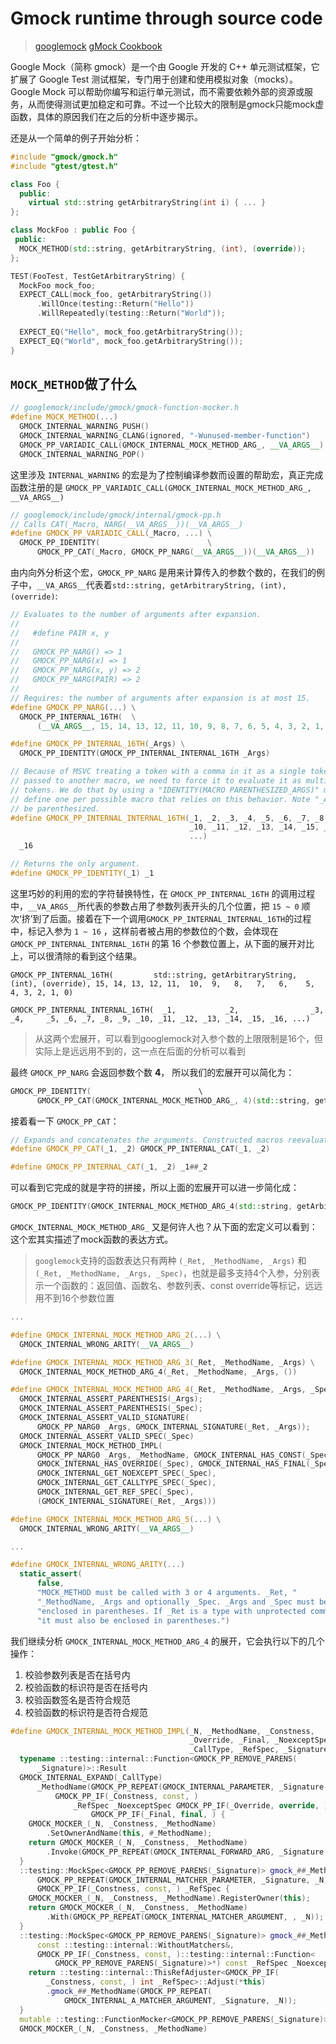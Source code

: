 # Gmock runtime through source code

> [googlemock](https://github.com/google/googletest/tree/main/googlemock)
> [gMock Cookbook](https://google.github.io/googletest/gmock_cook_book.html)

Google Mock（简称 gmock）是一个由 Google 开发的 C++ 单元测试框架，它扩展了 Google Test 测试框架，专门用于创建和使用模拟对象（mocks）。Google Mock 可以帮助你编写和运行单元测试，而不需要依赖外部的资源或服务，从而使得测试更加稳定和可靠。不过一个比较大的限制是gmock只能mock虚函数，具体的原因我们在之后的分析中逐步揭示。

还是从一个简单的例子开始分析：

```cpp
#include "gmock/gmock.h"
#include "gtest/gtest.h"

class Foo {
  public:
    virtual std::string getArbitraryString(int i) { ... }
};

class MockFoo : public Foo {
 public:
  MOCK_METHOD(std::string, getArbitraryString, (int), (override));
};

TEST(FooTest, TestGetArbitraryString) {
  MockFoo mock_foo;
  EXPECT_CALL(mock_foo, getArbitraryString())
      .WillOnce(testing::Return("Hello"))
      .WillRepeatedly(testing::Return("World"));
  
  EXPECT_EQ("Hello", mock_foo.getArbitraryString());
  EXPECT_EQ("World", mock_foo.getArbitraryString());
}
```

## `MOCK_METHOD`做了什么

```cpp
// googlemock/include/gmock/gmock-function-mocker.h
#define MOCK_METHOD(...)                                               \
  GMOCK_INTERNAL_WARNING_PUSH()                                        \
  GMOCK_INTERNAL_WARNING_CLANG(ignored, "-Wunused-member-function")    \
  GMOCK_PP_VARIADIC_CALL(GMOCK_INTERNAL_MOCK_METHOD_ARG_, __VA_ARGS__) \
  GMOCK_INTERNAL_WARNING_POP()
```

这里涉及 `INTERNAL_WARNING` 的宏是为了控制编译参数而设置的帮助宏，真正完成函数注册的是 `GMOCK_PP_VARIADIC_CALL(GMOCK_INTERNAL_MOCK_METHOD_ARG_, __VA_ARGS__)`

```cpp
// googlemock/include/gmock/internal/gmock-pp.h
// Calls CAT(_Macro, NARG(__VA_ARGS__))(__VA_ARGS__)
#define GMOCK_PP_VARIADIC_CALL(_Macro, ...) \
  GMOCK_PP_IDENTITY(                        \
      GMOCK_PP_CAT(_Macro, GMOCK_PP_NARG(__VA_ARGS__))(__VA_ARGS__))
```

由内向外分析这个宏，`GMOCK_PP_NARG` 是用来计算传入的参数个数的，在我们的例子中，`__VA_ARGS__`代表着`std::string, getArbitraryString, (int), (override)`:

```cpp
// Evaluates to the number of arguments after expansion.
//
//   #define PAIR x, y
//
//   GMOCK_PP_NARG() => 1
//   GMOCK_PP_NARG(x) => 1
//   GMOCK_PP_NARG(x, y) => 2
//   GMOCK_PP_NARG(PAIR) => 2
//
// Requires: the number of arguments after expansion is at most 15.
#define GMOCK_PP_NARG(...) \
  GMOCK_PP_INTERNAL_16TH(  \
      (__VA_ARGS__, 15, 14, 13, 12, 11, 10, 9, 8, 7, 6, 5, 4, 3, 2, 1, 0))

#define GMOCK_PP_INTERNAL_16TH(_Args) \
  GMOCK_PP_IDENTITY(GMOCK_PP_INTERNAL_INTERNAL_16TH _Args)

// Because of MSVC treating a token with a comma in it as a single token when
// passed to another macro, we need to force it to evaluate it as multiple
// tokens. We do that by using a "IDENTITY(MACRO PARENTHESIZED_ARGS)" macro. We
// define one per possible macro that relies on this behavior. Note "_Args" must
// be parenthesized.
#define GMOCK_PP_INTERNAL_INTERNAL_16TH(_1, _2, _3, _4, _5, _6, _7, _8, _9, \
                                        _10, _11, _12, _13, _14, _15, _16,  \
                                        ...)                                \
  _16

// Returns the only argument.
#define GMOCK_PP_IDENTITY(_1) _1
```

这里巧妙的利用的宏的字符替换特性，在 `GMOCK_PP_INTERNAL_16TH` 的调用过程中，`__VA_ARGS__`所代表的参数占用了参数列表开头的几个位置，把 `15 ~ 0` 顺次‘挤’到了后面。接着在下一个调用`GMOCK_PP_INTERNAL_INTERNAL_16TH`的过程中，标记入参为 `1 ~ 16` ，这样前者被占用的参数位的个数，会体现在 `GMOCK_PP_INTERNAL_INTERNAL_16TH` 的第 16 个参数位置上，从下面的展开对比上，可以很清除的看到这个结果。

```shell
GMOCK_PP_INTERNAL_16TH(         std::string, getArbitraryString, (int), (override), 15, 14, 13, 12, 11,  10,  9,   8,   7,   6,    5,  4, 3, 2, 1, 0)

GMOCK_PP_INTERNAL_INTERNAL_16TH(  _1,           _2,                _3,      _4,     _5, _6, _7, _8, _9, _10, _11, _12, _13, _14, _15, _16, ...)
```

> 从这两个宏展开，可以看到googlemock对入参个数的上限限制是16个，但实际上是远远用不到的，这一点在后面的分析可以看到

最终 `GMOCK_PP_NARG` 会返回参数个数 **4**， 所以我们的宏展开可以简化为：

```cpp
GMOCK_PP_IDENTITY(                        \
      GMOCK_PP_CAT(GMOCK_INTERNAL_MOCK_METHOD_ARG_, 4)(std::string, getArbitraryString, (int), (override)))
```

接着看一下 `GMOCK_PP_CAT`：

```cpp
// Expands and concatenates the arguments. Constructed macros reevaluate.
#define GMOCK_PP_CAT(_1, _2) GMOCK_PP_INTERNAL_CAT(_1, _2)

#define GMOCK_PP_INTERNAL_CAT(_1, _2) _1##_2
```

可以看到它完成的就是字符的拼接，所以上面的宏展开可以进一步简化成：

```cpp
GMOCK_PP_IDENTITY(GMOCK_INTERNAL_MOCK_METHOD_ARG_4(std::string, getArbitraryString, (int), (override)))
```

`GMOCK_INTERNAL_MOCK_METHOD_ARG_` 又是何许人也？从下面的宏定义可以看到：这个宏其实描述了mock函数的表达方式。

> `googlemock`支持的函数表达只有两种 `(_Ret, _MethodName, _Args)` 和 `(_Ret, _MethodName, _Args, _Spec)`，也就是最多支持4个入参，分别表示一个函数的：返回值、函数名、参数列表、const override等标记，远远用不到16个参数位置

```cpp
...

#define GMOCK_INTERNAL_MOCK_METHOD_ARG_2(...) \
  GMOCK_INTERNAL_WRONG_ARITY(__VA_ARGS__)

#define GMOCK_INTERNAL_MOCK_METHOD_ARG_3(_Ret, _MethodName, _Args) \
  GMOCK_INTERNAL_MOCK_METHOD_ARG_4(_Ret, _MethodName, _Args, ())

#define GMOCK_INTERNAL_MOCK_METHOD_ARG_4(_Ret, _MethodName, _Args, _Spec)  \
  GMOCK_INTERNAL_ASSERT_PARENTHESIS(_Args);                                \
  GMOCK_INTERNAL_ASSERT_PARENTHESIS(_Spec);                                \
  GMOCK_INTERNAL_ASSERT_VALID_SIGNATURE(                                   \
      GMOCK_PP_NARG0 _Args, GMOCK_INTERNAL_SIGNATURE(_Ret, _Args));        \
  GMOCK_INTERNAL_ASSERT_VALID_SPEC(_Spec)                                  \
  GMOCK_INTERNAL_MOCK_METHOD_IMPL(                                         \
      GMOCK_PP_NARG0 _Args, _MethodName, GMOCK_INTERNAL_HAS_CONST(_Spec),  \
      GMOCK_INTERNAL_HAS_OVERRIDE(_Spec), GMOCK_INTERNAL_HAS_FINAL(_Spec), \
      GMOCK_INTERNAL_GET_NOEXCEPT_SPEC(_Spec),                             \
      GMOCK_INTERNAL_GET_CALLTYPE_SPEC(_Spec),                             \
      GMOCK_INTERNAL_GET_REF_SPEC(_Spec),                                  \
      (GMOCK_INTERNAL_SIGNATURE(_Ret, _Args)))

#define GMOCK_INTERNAL_MOCK_METHOD_ARG_5(...) \
  GMOCK_INTERNAL_WRONG_ARITY(__VA_ARGS__)

...

#define GMOCK_INTERNAL_WRONG_ARITY(...)                                      \
  static_assert(                                                             \
      false,                                                                 \
      "MOCK_METHOD must be called with 3 or 4 arguments. _Ret, "             \
      "_MethodName, _Args and optionally _Spec. _Args and _Spec must be "    \
      "enclosed in parentheses. If _Ret is a type with unprotected commas, " \
      "it must also be enclosed in parentheses.")
```

我们继续分析 `GMOCK_INTERNAL_MOCK_METHOD_ARG_4` 的展开，它会执行以下的几个操作：

1. 校验参数列表是否在括号内
2. 校验函数的标识符是否在括号内
3. 校验函数签名是否符合规范
4. 校验函数的标识符是否符合规范

```cpp
#define GMOCK_INTERNAL_MOCK_METHOD_IMPL(_N, _MethodName, _Constness,           \
                                        _Override, _Final, _NoexceptSpec,      \
                                        _CallType, _RefSpec, _Signature)       \
  typename ::testing::internal::Function<GMOCK_PP_REMOVE_PARENS(               \
      _Signature)>::Result                                                     \
  GMOCK_INTERNAL_EXPAND(_CallType)                                             \
      _MethodName(GMOCK_PP_REPEAT(GMOCK_INTERNAL_PARAMETER, _Signature, _N))   \
          GMOCK_PP_IF(_Constness, const, )                                     \
              _RefSpec _NoexceptSpec GMOCK_PP_IF(_Override, override, )        \
                  GMOCK_PP_IF(_Final, final, ) {                               \
    GMOCK_MOCKER_(_N, _Constness, _MethodName)                                 \
        .SetOwnerAndName(this, #_MethodName);                                  \
    return GMOCK_MOCKER_(_N, _Constness, _MethodName)                          \
        .Invoke(GMOCK_PP_REPEAT(GMOCK_INTERNAL_FORWARD_ARG, _Signature, _N));  \
  }                                                                            \
  ::testing::MockSpec<GMOCK_PP_REMOVE_PARENS(_Signature)> gmock_##_MethodName( \
      GMOCK_PP_REPEAT(GMOCK_INTERNAL_MATCHER_PARAMETER, _Signature, _N))       \
      GMOCK_PP_IF(_Constness, const, ) _RefSpec {                              \
    GMOCK_MOCKER_(_N, _Constness, _MethodName).RegisterOwner(this);            \
    return GMOCK_MOCKER_(_N, _Constness, _MethodName)                          \
        .With(GMOCK_PP_REPEAT(GMOCK_INTERNAL_MATCHER_ARGUMENT, , _N));         \
  }                                                                            \
  ::testing::MockSpec<GMOCK_PP_REMOVE_PARENS(_Signature)> gmock_##_MethodName( \
      const ::testing::internal::WithoutMatchers&,                             \
      GMOCK_PP_IF(_Constness, const, )::testing::internal::Function<           \
          GMOCK_PP_REMOVE_PARENS(_Signature)>*) const _RefSpec _NoexceptSpec { \
    return ::testing::internal::ThisRefAdjuster<GMOCK_PP_IF(                   \
        _Constness, const, ) int _RefSpec>::Adjust(*this)                      \
        .gmock_##_MethodName(GMOCK_PP_REPEAT(                                  \
            GMOCK_INTERNAL_A_MATCHER_ARGUMENT, _Signature, _N));               \
  }                                                                            \
  mutable ::testing::FunctionMocker<GMOCK_PP_REMOVE_PARENS(_Signature)>        \
  GMOCK_MOCKER_(_N, _Constness, _MethodName)
```